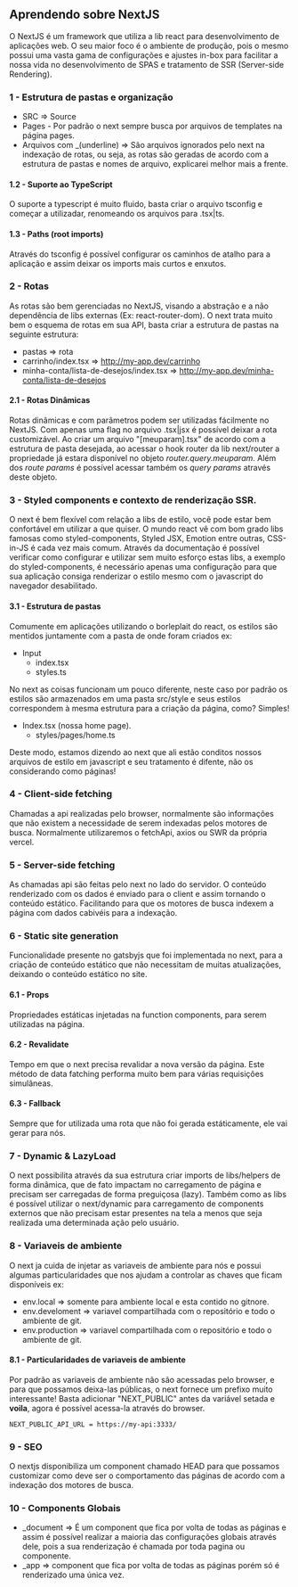 ## Aprendendo sobre NextJS

O NextJS é um framework que utiliza a lib react para desenvolvimento de aplicações web. O seu maior foco é o ambiente de produção, pois o mesmo possui uma vasta gama de configurações e ajustes in-box para facilitar a nossa vida no desenvolvimento de SPAS e tratamento de SSR (Server-side Rendering).

### 1 - Estrutura de pastas e organização

- SRC => Source
- Pages - Por padrão o next sempre busca por arquivos de templates na página pages.
- Arquivos com \_(underline) => São arquivos ignorados pelo next na indexação de rotas, ou seja, as rotas são geradas de acordo com a estrutura de pastas e nomes de arquivo, explicarei melhor mais a frente.

#### 1.2 - Suporte ao TypeScript

O suporte a typescript é muito fluido, basta criar o arquivo tsconfig e começar a utilizadar, renomeando os arquivos para .tsx|ts.

#### 1.3 - Paths (root imports)

Através do tsconfig é possível configurar os caminhos de atalho para a aplicação e assim deixar os imports mais curtos e enxutos.

### 2 - Rotas

As rotas são bem gerenciadas no NextJS, visando a abstração e a não dependência de libs externas (Ex: react-router-dom). O next trata muito bem o esquema de rotas em sua API, basta criar a estrutura de pastas na seguinte estrutura:

- pastas => rota
- carrinho/index.tsx => http://my-app.dev/carrinho
- minha-conta/lista-de-desejos/index.tsx => http://my-app.dev/minha-conta/lista-de-desejos

#### 2.1 - Rotas Dinâmicas

Rotas dinâmicas e com parâmetros podem ser utilizadas fácilmente no NextJS. Com apenas uma flag no arquivo .tsx|jsx é possível deixar a rota customizável. Ao criar um arquivo "[meuparam].tsx" de acordo com a estrutura de pasta desejada, ao acessar o hook router da lib next/router a propriedade já estara disponível no objeto _router.query.meuparam_. Além dos _route params_ é possível acessar também os _query params_ através deste objeto.

### 3 - Styled components e contexto de renderização SSR.

O next é bem flexível com relação a libs de estilo, você pode estar bem confortável em utilizar a que quiser. O mundo react vê com bom grado libs famosas como styled-components, Styled JSX, Emotion entre outras, CSS-in-JS é cada vez mais comum. Através da documentação é possível verificar como configurar e utilizar sem muito esforço estas libs, a exemplo do styled-components, é necessário apenas uma configuração para que sua aplicação consiga renderizar o estilo mesmo com o javascript do navegador desabilitado.

#### 3.1 - Estrutura de pastas

Comumente em aplicações utilizando o borleplait do react, os estilos são mentidos juntamente com a pasta de onde foram criados ex:

- Input
  - index.tsx
  - styles.ts

No next as coisas funcionam um pouco diferente, neste caso por padrão os estilos são armazenados em uma pasta src/style e seus estilos correspondem à mesma estrutura para a criação da página, como? Simples!

- Index.tsx (nossa home page).
  - styles/pages/home.ts

Deste modo, estamos dizendo ao next que ali estão conditos nossos arquivos de estilo em javascript e seu tratamento é difente, não os considerando como páginas!

### 4 - Client-side fetching

Chamadas a api realizadas pelo browser, normalmente são informações que não existem a necessidade de serem indexadas pelos motores de busca. Normalmente utilizaremos o fetchApi, axios ou SWR da própria vercel.

### 5 - Server-side fetching

As chamadas api são feitas pelo next no lado do servidor. O conteúdo renderizado com os dados é enviado para o client e assim tornando o conteúdo estático. Facilitando para que os motores de busca indexem a página com dados cabivéis para a indexação.

### 6 - Static site generation

Funcionalidade presente no gatsbyjs que foi implementada no next, para a criação de conteúdo estático que não necessitam de muitas atualizações,
deixando o conteúdo estático no site.

#### 6.1 - Props

Propriedades estáticas injetadas na function components, para serem utilizadas na página.

#### 6.2 - Revalidate

Tempo em que o next precisa revalidar a nova versão da página. Este método de data fatching performa muito bem para várias requisições simulâneas.

#### 6.3 - Fallback

Sempre que for utilizada uma rota que não foi gerada estáticamente, ele vai gerar para nós.

### 7 - Dynamic & LazyLoad

O next possibilita através da sua estrutura criar imports de libs/helpers de forma dinâmica, que de fato impactam no carregamento de página e precisam ser carregadas de forma preguiçosa (lazy). Também como as libs é possível utilizar o next/dynamic para carregamento de components externos que não precisam estar presentes na tela a menos que seja realizada uma determinada ação pelo usuário.

### 8 - Variaveis de ambiente

O next ja cuida de injetar as variaveis de ambiente para nós e possui algumas particularidades que nos ajudam a controlar as chaves que ficam disponíveis ex:

- env.local => somente para ambiente local e esta contido no gitnore.
- env.develoment => variavel compartilhada com o repositório e todo o ambiente de git.
- env.production => variavel compartilhada com o repositório e todo o ambiente de git.

#### 8.1 - Particularidades de variaveis de ambiente

Por padrão as variaveis de ambiente não são acessadas pelo browser, e para que possamos deixa-las públicas, o next fornece um prefixo muito interessante! Basta adicionar "NEXT_PUBLIC" antes da variável setada e
**voila**, agora é possível acessa-la através do browser.

`NEXT_PUBLIC_API_URL = https://my-api:3333/`

### 9 - SEO

O nextjs disponibiliza um component chamado HEAD para que possamos customizar como deve ser o comportamento das páginas de acordo com a indexação dos motores de busca.

### 10 - Components Globais

- \_document => É um component que fica por volta de todas as páginas e assim é possível realizar a maioria das configurações globais através dele, pois a sua renderização é chamada por toda pagina ou componente.
- \_app => component que fica por volta de todas as páginas porém só é renderizado uma única vez.
